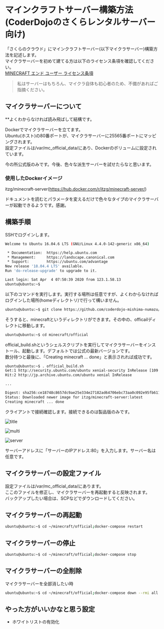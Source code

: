 # マインクラフトサーバー構築方法(CoderDojoのさくらレンタルサーバー向け)

「さくらのクラウド」にマインクラフトサーバー(以下マイクラサーバー)構築方法を記述します。<br>
マイクラサーバーを初めて建てる方は以下のライセンス条項を確認してください。<br>
[MINECRAFT エンド ユーザー ライセンス条項](https://account.mojang.com/documents/minecraft_eula)

> 私はサーバーはもちろん、マイクラ自体も初心者のため、不備があればご指摘ください。

## マイクラサーバーについて

**よくわからなければ読み飛ばして結構です。

Dockerでマイクラサーバーを立てます。<br>
Ubuntu(ホスト)の80番ポートが、マイクラサーバーに25565番ポートにマッピングされます。<br>
設定ファイルは/var/mc_official_data/にあり、Dockerのボリュームに設定されています。

今の所公式版のみです。今後、色々な派生サーバーを試せたらなと思います。<br>

### 使用したDockerイメージ

itzg/minecraft-server(https://hub.docker.com/r/itzg/minecraft-server/)

ドキュメントを読むとパラメータを変えるだけで色々なタイプのマイクラサーバーが起動できるようです。感謝。

## 構築手順

SSHでログインします。

```sh
Welcome to Ubuntu 16.04.6 LTS (GNU/Linux 4.4.0-142-generic x86_64)

 * Documentation:  https://help.ubuntu.com
 * Management:     https://landscape.canonical.com
 * Support:        https://ubuntu.com/advantage
New release '18.04.4 LTS' available.
Run 'do-release-upgrade' to upgrade to it.

Last login: Sat Apr  4 07:50:39 2020 from 123.1.58.13
ubuntu@ubuntu:~$
```

以下のコマンドを実行します。実行する場所は任意ですが、よくわからなければログインした場所(homeディレクトリ)で行って構いません。

```sh
ubuntu@ubuntu:~$ git clone https://github.com/coderdojo-mishima-numazu/minecraft.git

```

そうすると、minecraftというディレクトリができます。その中の、officailディレクトに移動します。

```sh
ubuntu@ubuntu:~$ cd minecraft/official
```

official_build.shというシェルスクリプトを実行してマイクラサーバーをインストール、起動します。デフォルトでは公式の最新バージョンです。<br>
数分待つと最後に、「Creating minecraft ... done」と表示されれば成功です。

```sh
ubuntu@ubuntu:~$ . official_build.sh
Get:1 http://security.ubuntu.com/ubuntu xenial-security InRelease [109 kB]
Hit:2 http://jp.archive.ubuntu.com/ubuntu xenial InRelease

...

Digest: sha256:ce18748c8657dc9ae25e334e27182ad64706ebc73aa0c092e95fb6112c4d3386
Status: Downloaded newer image for itzg/minecraft-server:latest
Creating minecraft ... done
```

クライアントで接続確認します。接続できるのは製品版のみです。

![title](https://user-images.githubusercontent.com/62791055/78687916-9fd23a00-792f-11ea-94b4-4d588273dd95.png)

![multi](https://user-images.githubusercontent.com/62791055/78687940-a660b180-792f-11ea-8069-1ac6b1bd9dfb.png)

![server](https://user-images.githubusercontent.com/62791055/78688134-e6c02f80-792f-11ea-9638-8c7243f119d8.png)

サーバーアドレスに「サーバーのIPアドレス:80」を入力します。サーバー名は任意です。

## マイクラサーバーの設定ファイル

設定ファイルは/var/mc_official_data/にあります。<br>
ここのファイルを修正し、マイクラサーバーを再起動すると反映されます。<br>
バックアップしたい場合は、SCPなどでダウンロードしてください。

## マイクラサーバーの再起動

```sh
ubuntu@ubuntu:~$ cd ~/minecraft/official;docker-compose restart
```

## マイクラサーバーの停止

```sh
ubuntu@ubuntu:~$ cd ~/minecraft/official;docker-compose stop
```

## マイクラサーバーの全削除

マイクラサーバーを全部消したい時

```sh
ubuntu@ubuntu:~$ cd ~/minecraft/official;docker-compose down --rmi all
```

## やった方がいいかなと思う設定

 - ホワイトリストの有効化
